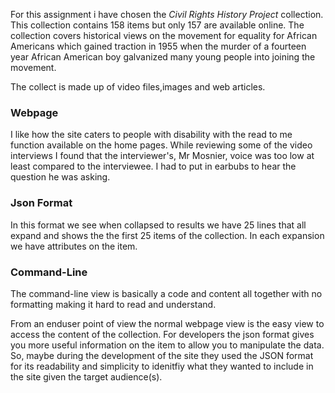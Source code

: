 For this assignment i have chosen the _Civil Rights History Project_ collection. This collection contains 158 items but only 157 are available online. The collection covers historical views on the movement for equality for African Americans which gained traction in 1955 when the murder of a fourteen year African American boy galvanized many young people into joining the movement.

The collect is made up of video files,images and web articles.

### Webpage

I like how the site caters to people with disability with the read to me function available on the home pages. While reviewing some of the video interviews I found that the interviewer's, Mr Mosnier, voice was too low at least compared to the interviewee. I had to put in earbubs to hear the question he was asking.

### Json Format
In this format we see when collapsed to results we have 25 lines that all expand and shows the the first 25 items of the collection. In each expansion we have attributes on the item. 



### Command-Line
The command-line view is basically a code and content all together with no formatting making it hard to read and understand.

From an enduser point of view the normal webpage view is the easy view to access the content of the collection. For developers the json format gives you more useful information on the item to allow you to manipulate the data. So, maybe during the development of the site they used the JSON format for its readability and simplicity to idenitfiy what they wanted to include in the site given the target audience(s).
